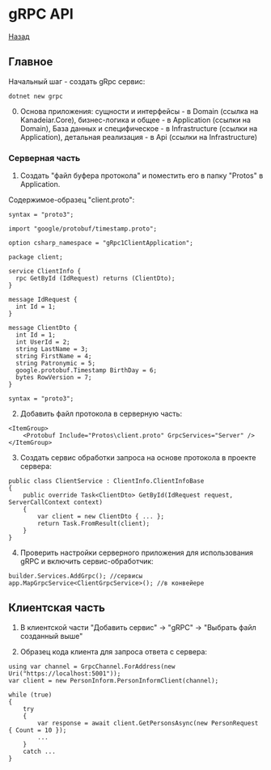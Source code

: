 # gRPC API

[Назад](./../../README.md)

## Главное

Начальный шаг - создать gRpc сервис:

```sharp
dotnet new grpc
```

0. Основа приложения: сущности и интерфейсы - в Domain (ссылка на Kanadeiar.Core), бизнес-логика и общее - в Application (ссылки на Domain), База данных и специфическое - в Infrastructure (ссылки на Application), детальная реализация - в Api (ссылки на Infrastructure)


### Серверная часть

1. Создать "файл буфера протокола" и поместить его в папку "Protos" в Application.

Содержимое-образец "client.proto":

```sharp
syntax = "proto3";

import "google/protobuf/timestamp.proto";

option csharp_namespace = "gRpc1ClientApplication";

package client;

service ClientInfo {
  rpc GetById (IdRequest) returns (ClientDto);
}

message IdRequest {
  int Id = 1;
}

message ClientDto {
  int Id = 1;
  int UserId = 2;
  string LastName = 3;
  string FirstName = 4;
  string Patronymic = 5;
  google.protobuf.Timestamp BirthDay = 6;
  bytes RowVersion = 7;
}

syntax = "proto3";
```

2. Добавить файл протокола в серверную часть:

```sharp
<ItemGroup>
    <Protobuf Include="Protos\client.proto" GrpcServices="Server" />
</ItemGroup>
```
3. Создать сервис обработки запроса на основе протокола в проекте сервера:

```sharp
public class ClientService : ClientInfo.ClientInfoBase
{
    public override Task<ClientDto> GetById(IdRequest request, ServerCallContext context)
    {
        var client = new ClientDto { ... };
        return Task.FromResult(client);
    }
}
```

4. Проверить настройки серверного приложения для использования gRPC и включить сервис-обработчик:

```sharp
builder.Services.AddGrpc(); //сервисы
app.MapGrpcService<ClientGrpcService>(); //в конвейере
```

## Клиентская часть

1. В клиентской части "Добавить сервис" -> "gRPC" -> "Выбрать файл созданный выше"

2. Образец кода клиента для запроса ответа с сервера:

```sharp
using var channel = GrpcChannel.ForAddress(new Uri("https://localhost:5001"));
var client = new PersonInform.PersonInformClient(channel);

while (true)
{
    try
    {
        var response = await client.GetPersonsAsync(new PersonRequest { Count = 10 });
        ...
    }
    catch ...
}
```
